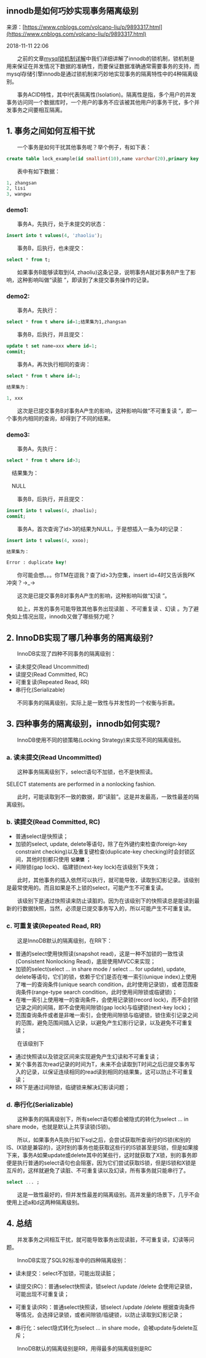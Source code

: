 ## innodb是如何巧妙实现事务隔离级别

来源：[https://www.cnblogs.com/volcano-liu/p/9893317.html](https://www.cnblogs.com/volcano-liu/p/9893317.html)

2018-11-11 22:06

　　之前的文章[mysql锁机制详解][100]中我们详细讲解了innodb的锁机制，锁机制是用来保证在并发情况下数据的准确性，而要保证数据准确通常需要事务的支持，而mysql存储引擎innodb是通过锁机制来巧妙地实现事务的隔离特性中的4种隔离级别。

　　事务ACID特性，其中I代表隔离性(Isolation)。隔离性是指，多个用户的并发事务访问同一个数据库时，一个用户的事务不应该被其他用户的事务干扰，多个并发事务之间要相互隔离。
## 1. 事务之间如何互相干扰

　　一个事务是如何干扰其他事务呢？举个例子，有如下表：

```sql
create table lock_example(id smallint(10),name varchar(20),primary key id)engine=innodb;
```


　　表中有如下数据：

```sql
1, zhangsan
2, lisi
3, wangwu
```

### demo1:

　　事务A，先执行，处于未提交的状态：

```sql
insert into t values(4, 'zhaoliu');
```


　　事务B，后执行，也未提交：

```sql
select * from t;
```


　　如果事务B能够读取到(4, zhaoliu)这条记录，说明事务A就对事务B产生了影响，这种影响叫做“读脏 ”，即读到了未提交事务操作的记录。
### demo2:

　　事务A，先执行：

```sql
select * from t where id=1;结果集为1,zhangsan
```


　　事务B，后执行，并且提交：

```sql
update t set name=xxx where id=1;
commit;
```


　　事务A，再次执行相同的查询：

```sql
select * from t where id=1;

结果集为：

1, xxx
```


　　这次是已提交事务B对事务A产生的影响，这种影响叫做“不可重复读 ”，即一个事务内相同的查询，却得到了不同的结果。
### demo3:

　　事务A，先执行：

```sql
select * from t where id>3;
```

　结果集为：

　NULL


　　事务B，后执行，并且提交：

```sql
insert into t values(4, zhaoliu);
commit;
```


　　事务A，首次查询了id>3的结果为NULL，于是想插入一条为4的记录：

```sql
insert into t values(4, xxoo);

结果集为：

Error : duplicate key!
```


　　你可能会想。。。你TM在逗我？查了id>3为空集，insert id=4时又告诉我PK冲突？→_→

　　这次是已提交事务B对事务A产生的影响，这种影响叫做“幻读 ”。

　　如上，并发的事务可能导致其他事务出现读脏 、不可重复读 、幻读 。为了避免如上情况出现，innodb又做了哪些努力呢？
## 2. InnoDB实现了哪几种事务的隔离级别?

　　InnoDB实现了四种不同事务的隔离级别：


* 读未提交(Read Uncommitted)
* 读提交(Read Committed, RC)
* 可重复读(Repeated Read, RR)
* 串行化(Serializable)


　　不同事务的隔离级别，实际上是一致性与并发性的一个权衡与折衷。

## 3. 四种事务的隔离级别，innodb如何实现?

　　InnoDB使用不同的锁策略(Locking Strategy)来实现不同的隔离级别。

### a. 读未提交(Read Uncommitted)

　　这种事务隔离级别下，select语句不加锁，也不是快照读。

SELECT statements are performed in a nonlocking fashion.

　　此时，可能读取到不一致的数据，即“读脏”。这是并发最高，一致性最差的隔离级别。

### b. 读提交(Read Committed, RC)


* 普通select是快照读；
* 加锁的select, update, delete等语句，除了在外键约束检查(foreign-key constraint checking)以及重复键检查(duplicate-key checking)时会封锁区间，其他时刻都只使用 **`记录锁`** ；
* 间隙锁(gap lock)、临建锁(next-key lock)在该级别下失效；


  此时，其他事务的插入依然可以执行，就可能导致，读取到幻影记录。该级别是最常使用的。而且如果是不上锁的select，可能产生不可重复读。

　　该级别下是通过快照读来防止读脏的。因为在该级别下的快照读总是能读到最新的行数据快照，当然，必须是已提交事务写入的，所以可能产生不可重复读。

### c. 可重复读(Repeated Read, RR)

　　这是InnoDB默认的隔离级别，在RR下：


* 普通的select使用快照读(snapshot read)，这是一种不加锁的一致性读(Consistent Nonlocking Read)，底层使用MVCC来实现；
* 加锁的select(select ... in share mode / select ... for update), update, delete等语句，它们的锁，依赖于它们是否在唯一索引(unique index)上使用了唯一的查询条件(unique search condition，此时使用记录锁)，或者范围查询条件(range-type search condition，此时使用间隙锁或临键锁)；
* 在唯一索引上使用唯一的查询条件，会使用记录锁(record lock)，而不会封锁记录之间的间隔，即不会使用间隙锁(gap lock)与临键锁(next-key lock)；
* 范围查询条件或者是非唯一索引，会使用间隙锁与临键锁，锁住索引记录之间的范围，避免范围间插入记录，以避免产生幻影行记录，以及避免不可重复读；


　　在该级别下

* 通过快照读以及锁定区间来实现避免产生幻读和不可重复读； 
* 某个事务首次read记录的时间为T，未来不会读取到T时间之后已提交事务写入的记录，以保证连续相同的read读到相同的结果集，这可以防止不可重复读； 
* RR下是通过间隙锁，临键锁来解决幻影读问题； 

### d. 串行化(Serializable)

　　这种事务的隔离级别下，所有select语句都会被隐式的转化为select ... in share mode，也就是默认上共享读锁(S锁)。

　　所以，如果事务A先执行如下sql之后，会尝试获取所查询行的IS锁(和别的IS、IX锁是兼容的)，这时别的事务也能获取这些行的IS锁甚至是S锁，但是如果接下来，事务A如果update或delete其中的某些行，这时就获取了X锁，别的事务即便是执行普通的select语句也会阻塞，因为它们尝试获取IS锁，但是IS锁和X锁是互斥的，这样就避免了读脏、不可重复读以及幻读，所有事务就只能串行了。

```sql
select ... ;
```

　　这是一致性最好的，但并发性最差的隔离级别。高并发量的场景下，几乎不会使用上述a和d这两种隔离级别。
## 4. 总结

  并发事务之间相互干扰，就可能导致事务出现读脏，不可重复读，幻读等问题。

  InnoDB实现了SQL92标准中的四种隔离级别：

* 读未提交：select不加锁，可能出现读脏；

* 读提交(RC)：普通select快照读，锁select /update /delete 会使用记录锁，可能出现不可重复读；

* 可重复读(RR)：普通select快照读，锁select /update /delete 根据查询条件等情况，会选择记录锁，或者间隙锁/临键锁，以防止读取到幻影记录；

* 串行化：select隐式转化为select ... in share mode，会被update与delete互斥；

  InnoDB默认的隔离级别是RR，用得最多的隔离级别是RC


[100]: https://www.cnblogs.com/volcano-liu/p/9890832.html
